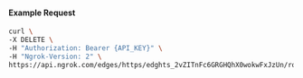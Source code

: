 <!-- Code generated for API Clients. DO NOT EDIT. -->
#### Example Request
```bash
curl \
-X DELETE \
-H "Authorization: Bearer {API_KEY}" \
-H "Ngrok-Version: 2" \
https://api.ngrok.com/edges/https/edghts_2vZITnFc6GRGHQhX0wokwFxJzUn/routes/edghtsrt_2vZITlN4gWans0AyX9TxFjAEB0g/webhook_verification
